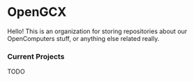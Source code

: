 # OpenGCX
Hello! This is an organization for storing repositories about our OpenComputers stuff, or anything else related really.
### Current Projects
TODO
